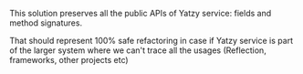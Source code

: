 This solution preserves all the public APIs of Yatzy service: fields and method signatures.

That should represent 100% safe refactoring in case if Yatzy service is part of the larger system where we can't trace all the usages (Reflection, frameworks, other projects etc)